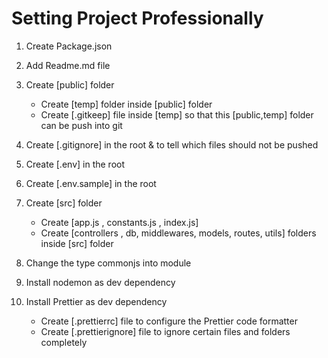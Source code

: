 # Setting Project Professionally

1. Create Package.json <npm-init>

2. Add Readme.md file

3. Create [public] folder  
   - Create [temp] folder inside [public] folder
   - Create [.gitkeep] file inside [temp] so that this [public,temp] folder can be push into git

4. Create [.gitignore] in the root & to tell which files should not be pushed

5. Create [.env] in the root

6. Create [.env.sample] in the root

7. Create [src] folder
    - Create [app.js , constants.js , index.js]
    - Create [controllers , db, middlewares, models, routes, utils] folders inside [src] folder

8. Change the type commonjs into module

9. Install nodemon as dev dependency

10. Install Prettier as dev dependency
    - Create [.prettierrc] file to configure the Prettier code formatter
    - Create [.prettierignore] file to ignore certain files and folders completely